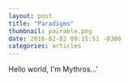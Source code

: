 ```yaml
---
layout: post
title: "Paradigms"
thumbnail: pairable.png
date: 2016-02-02 09:15:51 -0300
categories: articles
---
```

Hello world, I'm Mythros...'